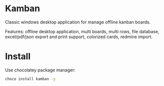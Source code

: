 # Kamban
Classic windows desktop application for manage offline kanban boards.

Features: offline desktop application, multi boards, multi rows, file database, excel/pdf/json export and print support, colorized cards, redmine import.

# Install

Use chocolatey package manager:

```bash
choco install kamban -y
```
